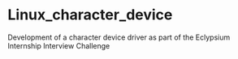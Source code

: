 # Linux_character_device
Development of a character device driver as part of the Eclypsium Internship Interview Challenge
